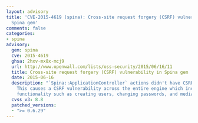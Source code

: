 ```yaml
---
layout: advisory
title: 'CVE-2015-4619 (spina): Cross-site request forgery (CSRF) vulnerability in
  Spina gem'
comments: false
categories:
- spina
advisory:
  gem: spina
  cve: 2015-4619
  ghsa: 2hxv-mx8x-mcj9
  url: http://www.openwall.com/lists/oss-security/2015/06/16/11
  title: Cross-site request forgery (CSRF) vulnerability in Spina gem
  date: 2015-06-16
  description: "`Spina::ApplicationController` actions didn't have CSRF protection.
    This causes a CSRF vulnerability across the entire engine which includes administrative
    functionality such as creating users, changing passwords, and media management."
  cvss_v3: 8.8
  patched_versions:
  - ">= 0.6.29"
---
```

